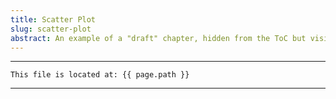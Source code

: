 ```yaml
---
title: Scatter Plot
slug: scatter-plot
abstract: An example of a "draft" chapter, hidden from the ToC but visible in the outline.
---
```



---
```
This file is located at: {{ page.path }}
```
---



